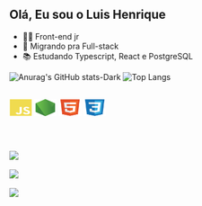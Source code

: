## Olá, Eu sou o Luis Henrique
- 👨‍💻 Front-end jr
- 🎯 Migrando pra Full-stack
- 📚 Estudando Typescript, React e PostgreSQL



<p align="left">
  <img height="180em" src="https://github-readme-stats.vercel.app/api?username=luis26-git&show_icons=true&theme=dark" alt="Anurag's GitHub stats-Dark" width="" />
  <img height="180em" src="https://github-readme-stats.vercel.app/api/top-langs/?username=luis26-git&layout=donut&theme=dark" alt="Top Langs" width="" />
</p>

<div style="display: inline_block"><br>
  <img align="center" alt="Rafa-Js" height="30" width="40" src="https://raw.githubusercontent.com/devicons/devicon/master/icons/javascript/javascript-plain.svg">
  <!--<img align="center" alt="Rafa-Ts" height="30" width="40" src="https://raw.githubusercontent.com/devicons/devicon/master/icons/typescript/typescript-plain.svg">  
   <img align="center" alt="Rafa-React" height="30" width="40" src="https://raw.githubusercontent.com/devicons/devicon/master/icons/react/react-original.svg"> -->
  <img align="center" alt="Rafa-HTML" height="30" width="40" src="https://raw.githubusercontent.com/devicons/devicon/master/icons/nodejs/nodejs-original.svg">
  <img align="center" alt="Rafa-HTML" height="30" width="40" src="https://raw.githubusercontent.com/devicons/devicon/master/icons/html5/html5-original.svg">
  <img align="center" alt="Rafa-CSS" height="30" width="40" src="https://raw.githubusercontent.com/devicons/devicon/master/icons/css3/css3-original.svg">

</div>

<BR><div> 
 
  <BR>  <a href="https://www.instagram.com/luis_henriqs16" target="_blank"><img src="https://img.shields.io/badge/-Instagram-%23E4405F?style=for-the-badge&logo=instagram&logoColor=white" target="_blank"></a>


  <a href = "mailto:luisgit26@gmail.com"><img src="https://img.shields.io/badge/-Gmail-%23333?style=for-the-badge&logo=gmail&logoColor=white" target="_blank"></a>

  <a href="https://www.linkedin.com/in/luis-henrique-solana-plana-92a3aa322/" target="_blank"><img src="https://img.shields.io/badge/-LinkedIn-%230077B5?style=for-the-badge&logo=linkedin&logoColor=white" target="_blank"></a> 
  
</div>
